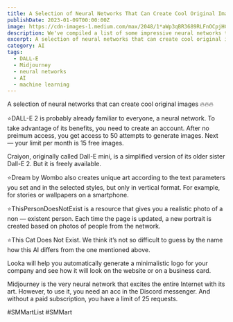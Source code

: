 ```yaml
---
title: A Selection of Neural Networks That Can Create Cool Original Images
publishDate: 2023-01-09T00:00:00Z
image: https://cdn-images-1.medium.com/max/2048/1*aWp3qBR3689RLFnOCpjHCA.jpeg
description: We've compiled a list of some impressive neural networks that can generate unique and cool images. Check them out!
excerpt: A selection of neural networks that can create cool original images. We've compiled a list of some of the ...
category: AI
tags:
  - DALL-E
  - Midjourney
  - neural networks
  - AI
  - machine learning
---
```

A selection of neural networks that can create cool original images 🔥🔥🔥

⭐️DALL-E 2 is probably already familiar to everyone, a neural network. To take advantage of its benefits, you need to create an account. After no preimum access, you get access to 50 attempts to generate images. Next — your limit per month is 15 free images.

Craiyon, originally called Dall-E mini, is a simplified version of its older sister Dall-E 2. But it is freely available.

⭐️Dream by Wombo also creates unique art according to the text parameters you set and in the selected styles, but only in vertical format. For example, for stories or wallpapers on a smartphone.

⭐️ThisPersonDoesNotExist is a resource that gives you a realistic photo of a non — existent person. Each time the page is updated, a new portrait is created based on photos of people from the network.

⭐️This Cat Does Not Exist. We think it’s not so difficult to guess by the name how this AI differs from the one mentioned above.

Looka will help you automatically generate a minimalistic logo for your company and see how it will look on the website or on a business card.

Midjourney is the very neural network that excites the entire Internet with its art. However, to use it, you need an acc in the Discord messenger. And without a paid subscription, you have a limit of 25 requests.

#SMMartList #SMMart
